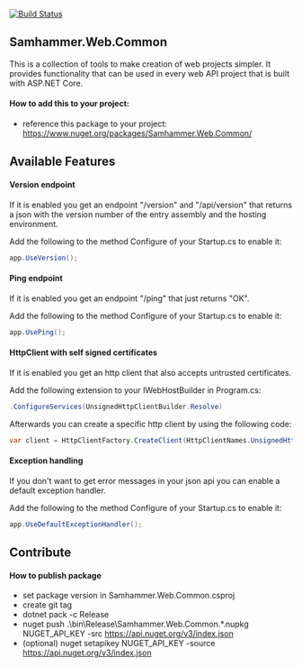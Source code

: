 ﻿[![Build Status](https://travis-ci.org/SamhammerAG/Samhammer.Web.Common.svg?branch=master)](https://travis-ci.org/SamhammerAG/Samhammer.Web.Common)

## Samhammer.Web.Common

This is a collection of tools to make creation of web projects simpler.
It provides functionality that can be used in every web API project that is built with ASP.NET Core.

#### How to add this to your project:
- reference this package to your project: https://www.nuget.org/packages/Samhammer.Web.Common/

## Available Features

#### Version endpoint
If it is enabled you get an endpoint "/version" and "/api/version" that returns a json with the version number of the entry assembly and the hosting environment.

Add the following to the method Configure of your Startup.cs to enable it:
```csharp
app.UseVersion();
```

#### Ping endpoint
If it is enabled you get an endpoint "/ping" that just returns "OK".

Add the following to the method Configure of your Startup.cs to enable it:
```csharp
app.UsePing();
```

#### HttpClient with self signed certificates
If it is enabled you get an http client that also accepts untrusted certificates.

Add the following extension to your IWebHostBuilder in Program.cs:
```csharp
.ConfigureServices(UnsignedHttpClientBuilder.Resolve)
```

Afterwards you can create a specific http client by using the following code:
```csharp
var client = HttpClientFactory.CreateClient(HttpClientNames.UnsignedHttpClient);
```

#### Exception handling
If you don't want to get error messages in your json api you can enable a default exception handler.

Add the following to the method Configure of your Startup.cs to enable it:
```csharp
app.UseDefaultExceptionHandler();
```

## Contribute

#### How to publish package
- set package version in Samhammer.Web.Common.csproj
- create git tag
- dotnet pack -c Release
- nuget push .\bin\Release\Samhammer.Web.Common.*.nupkg NUGET_API_KEY -src https://api.nuget.org/v3/index.json
- (optional) nuget setapikey NUGET_API_KEY -source https://api.nuget.org/v3/index.json
